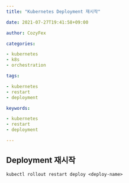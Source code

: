 ```yaml
---
title: "Kubernetes Deployment 재시작"

date: 2021-07-27T19:41:58+09:00

author: CozyFex

categories:

- kubernetes
- k8s
- orchestration

tags:

- kubernetes
- restart
- deployment

keywords:

- kubernetes
- restart
- deployment

---
```


## Deployment 재시작

```shell
kubectl rollout restart deploy <deploy-name>
```

